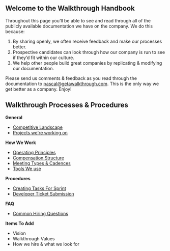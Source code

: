 ## Welcome to the Walkthrough Handbook

Throughout this page you’ll be able to see and read through all of the publicly available documentation we have on the company. We do this because:

1. By sharing openly, we often receive feedback and make our processes better.
2. Prospective candidates can look through how our company is run to see if they’d fit within our culture.
3. We help other people build great companies by replicating & modifying our documentation.

Please send us comments & feedback as you read through the documentation to pascal@getawalkthrough.com. This is the only way we get better as a company. Enjoy!

## Walkthrough Processes & Procedures

**General**

- [Competitive Landscape](https://github.com/WalkthroughVR/Handbook/blob/master/CompetitiveLandscape.md)
- [Projects we're working on](https://github.com/WalkthroughVR/Handbook/blob/master/Projects.md)

**How We Work**

- [Operating Principles](https://github.com/WalkthroughVR/Handbook/blob/master/OperatingPrinciples.md)
- [Compensation Structure](https://github.com/WalkthroughVR/Handbook/blob/master/CompensationStructure.md)
- [Meeting Types & Cadences](https://github.com/WalkthroughVR/Handbook/blob/master/CompanyMeetings.md)
- [Tools We use](https://github.com/WalkthroughVR/Handbook/blob/master/Tools.md)

**Procedures**
- [Creating Tasks For Sprint](https://github.com/WalkthroughVR/Handbook/blob/master/CreatingTasksForSprint.md)
- [Developer Ticket Submission](https://github.com/WalkthroughVR/Handbook/blob/master/DeveloperTicketSubmission.md)


**FAQ**
- [Common Hiring Questions](https://github.com/WalkthroughVR/Handbook/blob/master/CommonHiringQuestions.md)

**Items To Add**
- Vision
- Walkthrough Values
- How we hire & what we look for
